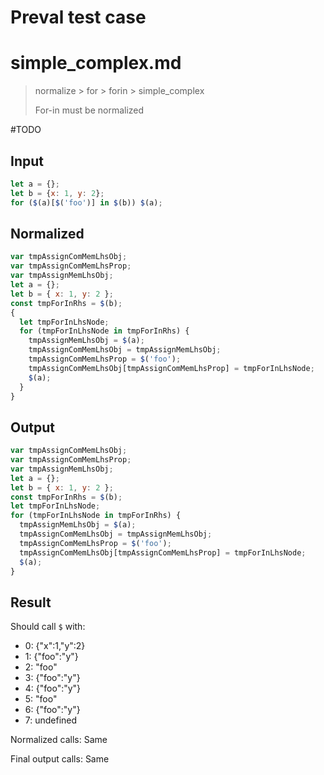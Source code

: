 # Preval test case

# simple_complex.md

> normalize > for > forin > simple_complex
>
> For-in must be normalized

#TODO

## Input

`````js filename=intro
let a = {};
let b = {x: 1, y: 2};
for ($(a)[$('foo')] in $(b)) $(a);
`````

## Normalized

`````js filename=intro
var tmpAssignComMemLhsObj;
var tmpAssignComMemLhsProp;
var tmpAssignMemLhsObj;
let a = {};
let b = { x: 1, y: 2 };
const tmpForInRhs = $(b);
{
  let tmpForInLhsNode;
  for (tmpForInLhsNode in tmpForInRhs) {
    tmpAssignMemLhsObj = $(a);
    tmpAssignComMemLhsObj = tmpAssignMemLhsObj;
    tmpAssignComMemLhsProp = $('foo');
    tmpAssignComMemLhsObj[tmpAssignComMemLhsProp] = tmpForInLhsNode;
    $(a);
  }
}
`````

## Output

`````js filename=intro
var tmpAssignComMemLhsObj;
var tmpAssignComMemLhsProp;
var tmpAssignMemLhsObj;
let a = {};
let b = { x: 1, y: 2 };
const tmpForInRhs = $(b);
let tmpForInLhsNode;
for (tmpForInLhsNode in tmpForInRhs) {
  tmpAssignMemLhsObj = $(a);
  tmpAssignComMemLhsObj = tmpAssignMemLhsObj;
  tmpAssignComMemLhsProp = $('foo');
  tmpAssignComMemLhsObj[tmpAssignComMemLhsProp] = tmpForInLhsNode;
  $(a);
}
`````

## Result

Should call `$` with:
 - 0: {"x":1,"y":2}
 - 1: {"foo":"y"}
 - 2: "foo"
 - 3: {"foo":"y"}
 - 4: {"foo":"y"}
 - 5: "foo"
 - 6: {"foo":"y"}
 - 7: undefined

Normalized calls: Same

Final output calls: Same
